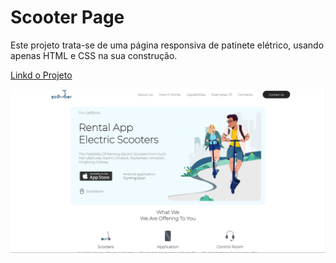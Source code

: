 # Scooter Page
Este projeto trata-se de uma página responsiva de patinete elétrico, usando apenas HTML e CSS na sua construção.<br>

<a href="https://scooter-page.vercel.app/">Linkd o Projeto</a>

<img src="./projeto.png">
